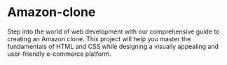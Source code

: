 # Amazon-clone
Step into the world of web development with our comprehensive guide to creating an Amazon clone. This project will help you master the fundamentals of HTML and CSS while designing a visually appealing and user-friendly e-commerce platform.
